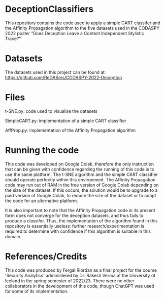 # DeceptionClassifiers
This repository contains the code used to apply a simple CART classifer and the Affinity Propagation algorithm to the five datasets used in the CODASPY 2022 poster “Does Deception Leave a Content Independent Stylistic Trace?”

# Datasets
The datasets used in this project can be found at: 
https://github.com/ReDASers/CODASPY-2022-Deception

# Files
t-SNE.py: code used to visualise the datasets

SimpleCART.py: implementation of a simple CART classifier

AffProp.py: implementation of the Affinity Propagation algorithm 

# Running the code
This code was developed on Google Colab, therefore the only instruction that can be given with confidence regarding the running of this code is to use the same platform. The t-SNE algorithm and the simple CART classifier should operate perfectly within this environment. The Affinity Propagation code may run out of RAM in the free version of Google Colab depending on the size of the dataset. If this occurs, the solution would be to upgrade to a paid version of Google Colab, to reduce the size of the dataset or to adapt the code for an alternative platform.

It is also important to note that the Affinity Propagation code in its present form does not converge for the deception datasets, and thus fails to produce a classifer. Thus, the implementation of the algorithm found in this repository is essentially useless: further research/experimentation is required to determine with confidence if this algorithm is suitable in this domain. 

# References/Credits
This code was produced by Fergal Riordan as a final project for the course 'Security Analytics' administered by Dr. Rakesh Verma at the University of Iceland in the spring semester of 2022/23. 
There were no other collaborators in the development of this code, though ChatGPT was used for some of its implementation. 
